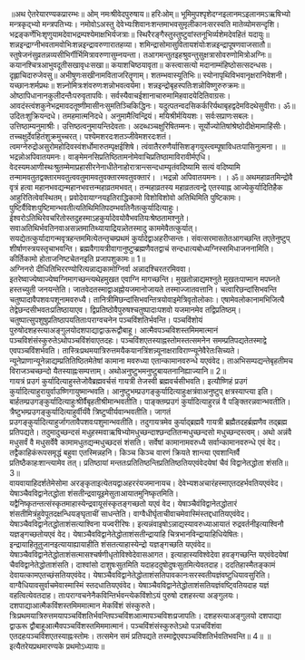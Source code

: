 

  
॥अथ ऐतरेयारण्यकप्रारम्भः॥ ओम् नमःश्रीवेदपुरुषाय॥ हरिःओम्॥ भूमिमुपश्पृशेदग्नइलानमऽइलानमऽऋषिभ्यो मन्त्रकृद्भ्यो मन्त्रपतिभ्यः। नमोवोऽअस्तु देवेभ्यःशिवानःशन्तमाभवसुमृलीकानःसरस्वति मातेव्योमसन्दृशि। भद्रङ्कर्णेभिःशृणुयामदेवाभद्रम्पश्येमाक्षभिर्यजत्राः॥ स्थिरैरङ्गैस्तुस्तुष्टुवांस्तनूभिर्व्यशेमदेवहितं यदायुः॥ शन्नइन्द्राग्नीभवतामवोभिःशन्नइन्द्रावरुणारातहव्या। शमिन्द्रासोमासुवितायशंयोःशन्नइन्द्रापूषणवाजसातौ॥ स्तुषेजनंसुव्रतन्नव्यसीभिर्गीर्भिमित्रावरुणासुम्नयन्ता। तआगमन्तुतइहश्रुवन्तुसुक्षत्रासोवरुणोमित्रोअग्निः॥ कयानश्चित्रआभुवदूतीसखावृधःसखा॥ कयाशचिष्ठयावृता॥ कस्त्वासत्यो मदानाम्मंहिष्ठोसत्सदन्धसः। दृह्लाचिदारुजेवसु॥ अभीषुणःसखीनामविताजरितॄणाम्। शतम्भवास्यूतिभिः॥ स्योनापृथिविभवानृक्षरानिवेशनी। यच्छानःशर्मप्रथः॥ शन्न्नोमित्रःशंवरुणःशन्नोभवत्वर्यमा। शन्नइन्द्रोबृहस्पतिःशन्नोविष्णुरुरुक्रमः॥ ओष्ठापिधानानकुलीदन्तैःपरुवृतापविः। सर्वस्यैवाचईशानाचारुमामिहवादयेदितिवाग्रसः। आवदंस्त्वंशकुनेभद्रमावदतूष्णीमासीनःसुमतिञ्चिकिद्धिनः। यदुत्पतन्वदसिकर्करिर्यथाबृहद्वदेमविदथेसुवीराः। ॐ॥ उदितःशुक्रियन्दधे। तमहमात्मनिदधे। अनुमामैत्विन्द्रियं। मयिश्रीर्मयियशः। सर्वःसप्राणःसबलः। उत्तिष्ठाम्यनुमाश्रीः। उत्तिष्ठत्वनुमायन्तिदेवताः। अदब्धञ्चक्षुरिषितम्मनः। सूर्योज्योतिषांश्रेष्ठोदीक्षेमामाहिंसीः। तच्चक्षुर्देवहितंशुक्रमुच्चरत्। पश्येमशरदःशतञ्जीवेमशरदःशतं। त्वमग्नेरुद्रोअसुरोमहोदिवस्वंशर्धोमारुतम्पृक्षईशिषे। त्वंवातैररुणैर्यासिशङ्गयुस्त्वम्पूषाविधतःपासिनुत्मना। ॥भद्रन्नोअपिवातयमनः। वाङ्मेमनसिप्रतिष्ठितामनोमेवाचिप्रतिष्ठामाविरावीर्मएधि। वेदस्यमआणीस्थःश्रुतम्मेमाप्रहासीरनेनाधीतेनाहोरात्रान्त्सन्दधाम्यृतंवदिष्यामि सत्यं वदिष्यामि तन्मामवतुतद्वक्तारमवतुत्ववतुमामवतुवक्तारमवतुवक्तारं। ।भद्रन्नो अपिवातयमनः। । ॐ॥ अथमहाव्रतमिन्द्रोवै वृत्रं हत्वा महानभवद्यन्महानभवत्तन्महाव्रतमभवत्। तन्महाव्रतस्य महाव्रतत्वन्द्वे एतस्याह्न आज्येकुर्यादितिहैक आहुरितित्वेवस्थितम्। प्रवोदेवायाग्नयइतिराद्धिकामो विशोविशोवो अतिथिमिति पुष्टिकामः। पुष्टिर्वैविशःपुष्टिमान्भवतीत्यतिथिमितिपदम्भवतिनैतत्कुर्यादित्याहुः। ईश्वरोऽतिथिरेवचरितोस्तदुहस्माऽहकुर्यादेवयोवैभवतियःश्रेष्ठतामश्नुते। सवाअतिथिर्भवतिनवाअसन्न्तमातिथ्यायाद्रियन्न्तेतस्मादु काममेवैतत्कुर्यात्। सयद्येतत्कुर्यादागन्मवृत्रहन्तममित्येतन्तृचम्प्रथमं कुर्यादेद्वाअहरीप्सन्तः। संवत्सरमासतेतआगच्छन्ति तएतेनुष्टुप् शीर्षाणस्त्रयस्तृचाभवन्ति। ब्रह्मवैगायत्रीवागानुष्टुप्ब्रह्मणैवतद्वाचं सन्दधात्यबोध्यग्निस्समिधाजननामिति। कीर्तिकामो होताजनिष्टचेतनइति प्रजापशुकामः॥ 1॥  
अग्निनरो दीधितिभिररण्योरित्यन्नाद्यकामोग्निर्वा अन्नादश्चिरतरमिववा। इतरेष्वाज्येष्वाज्येष्वग्निमागच्छन्त्यथेहमुखत एवाग्नि मागच्छन्ति। मुखतोन्नाद्यमश्नुते मुखतःपाप्मान मपघ्नते हस्तच्युती जनयन्तेति। जातवेदतस्माद्वाअह्नोयजमानोजायते तस्माज्जातवत्तानि। चत्वारिछन्दांसिभवन्ति चतुष्पादावैपशवःपशूनामवरुध्यै। तानित्रीमिछन्दांसिभवन्तित्रयोवाइमेत्रिवृतोलोकाः। एषामेवलोकानामभिजित्यै तेद्वेछन्दसीभवतःप्रतिष्ठायाएव। द्विप्रतिष्ठोवैपुरुषश्चतुष्पादाःपशवो यजमानमेव तद्विप्रतिष्ठम्। चतुष्पात्सुपशुषुप्रतिष्ठापयतिताःपराग्वचनेन पञ्चविंशतिर्भवन्ति। पञ्चविंशोयं पुरुषोदशहस्त्याअङ्गुलयोदशपाद्याद्वाऊरूद्वौबाहू। आत्मैवपञ्चविशस्तमिममात्मानं पञ्चविशंसंस्कुरुतेऽथोपञ्चविंशंवाएतदहः। पञ्चविंशएतस्याह्नस्तोमस्तत्समनेन समम्प्रतिपद्यतेतस्माद्वे एवपञ्चविंशर्भवति। तास्त्रिःप्रथमयात्रिरुत्तमयैकयानत्रिंशन्न्यूनाक्षराविराण्न्यूनेवैरेतःसिच्यते। न्यूनेप्राणान्यूनेन्नाद्यम्प्रतितिष्ठितमेतेषां कामाना मवरुध्या एतान्कामानवरुन्धे यएवंवेद। ताअभिसम्पद्यन्तेबृहतीमच विराजञ्चच्छन्दो यैतस्याह्नःसम्पत्ताम्। अथोअनुष्टुभमनुष्टुबायतनानिह्याज्यानि॥ 2॥  
गायत्रं प्रउगं कुर्यादित्याहुस्तेजोवैब्रह्मवर्चसं गायत्री तेजस्वी ब्रह्मवर्चसीभवति। इत्यौष्णिहं प्रउगं कुर्यादित्याहुरायुर्वाउष्णिगायुष्मान्भवति। आनुष्टुभम्प्रउगङ्कुर्यादित्याहुःक्षत्रंवाअनुष्टुप् क्षत्रस्याप्त्या इति। बार्हतम्प्रउगङ्कुर्यादित्याहुःश्रीर्वैबृहतीश्रीमान्भवतीति। पाङ्क्तम्प्रउगं कुर्यादित्याहुरन्नं वै पङ्क्तिरन्नवान्भवतीति। त्रैष्टुभम्प्रउगङ्कुर्यादित्याहुर्वीर्यंवै त्रिष्टुप्वीर्यवान्भवतीति। जागतं प्रउगङ्कुर्यादित्याहुर्जागतावैपशवःपशुमान्भवतीति। तदुगायत्रमेव कुर्याद्ब्रह्मवै गायत्री ब्रह्मैतदहर्ब्रह्मणैव तद्ब्रह्म प्रतिपद्यते। तदुमादुच्छन्दसं मधुहस्मवाऋषिभ्योमधुच्छन्दाश्छन्दतितन्मधुच्छन्दसो मधुच्छन्दस्त्वम्। अथो अन्नंवै मधुसर्वं वै मधुसर्वेवै कामामधुतद्यन्मधुच्छदसं शंसति। सर्वेषां कामानामवरुध्यै सर्वान्कामानवरुन्धे एवं वेद। तद्वैकाहिकंरूपसमृद्धं बहुवा एतस्मिन्नहनि। किञ्च किञ्च वारणं क्रियते शान्त्या एवशान्तिर्वै प्रतिष्ठैकाहःशान्त्यामेव तत्। प्रतिष्ठायां मन्ततःप्रतितिष्ठन्तिप्रतितिष्ठतियएवंवेदयेषां चैवं विद्वानेतद्धोता शंसति॥ 3॥  
वायवायाहिदर्शतेमेसोमा अरङ्कृताइत्येतयद्वाअहररंयजमानायच। देवेभ्यशअचारंहस्माएतदहर्भवतियएवंवेद। येषाञ्चैवविद्वानेतद्धोता शंसतीन्द्रवायूइमेसुताआयातमुनिष्कृतमिति। यद्वैनिष्कृतन्तत्संस्कृतमाहास्येन्द्रवायूसंस्कृतङ्गच्छतो यएवं वेद। येषाञ्चैवंविद्वानेतद्धोतारं शंसतीमित्रंहुवेपूतदक्षन्धियङ्घृताचीं साधन्तेति। वाग्वैधीर्घृताचीवाचमेवास्मिंस्तद्दधातियएवंवेद। येषाञ्चैवविद्वानेतद्धोताशंसत्याश्विना यज्वरीरिषः। इत्यन्नंवाइषोऽन्नाद्यस्यावरुध्याआयातं रुद्रवर्तनीइत्याश्विनौ यज्ञङ्गच्छतोयएवं वेद। येषाञ्चैवविद्वानेतेद्धोताशंसतीन्द्रायाहि चित्रभानविन्द्रायाहिधियेषितः। इन्द्रायाहितूतुजानइत्यायाह्यायाहीति शंसतत्याहास्येन्द्रो यज्ञङ्गच्छति यएवंवेद॥ येषाञ्चैवविद्वानेतेद्धोताशंसत्मासश्चर्षणीधृतोविश्वेदेवासआगत। इत्याहास्यविश्वेदेवा हवङ्गच्छन्ति यएवंवेदयेषां चैवविद्वानेतेद्धोताशंसति। दाश्वांसो दाशुषःसुतमिति यदाहददुषोदुषःसुतमित्येवतदाह। ददतिहास्मैतङ्कामं देवायत्कामएतच्छंसतियएवंवेद। येषाञ्चैवविद्वानेतेद्धोताशंसतिपावकानःसरस्वतीयज्ञंवष्टुधियावसुरिति। वाग्वैधियावसुर्वाचमेवास्मास्मिं स्तदधातियएवंवेद। येषाञ्चैवविद्वानेतेद्धोताशंसतियज्ञंवष्ट्वितियदाह यज्ञं वहत्वित्येवतदाह। ताःपराग्वचनेनैकविन्तिर्भवन्त्येकविंशोऽयं पुरुषो दशहस्त्या अङ्गुलयः। दशपाद्याआत्मैकविंशस्तमिममात्मान मेकविंशं संस्कुरुते। त्रिःप्रथमयात्रिरुत्तमयापञ्चविंशतिर्भवन्तिपञ्चविंशआत्मापञ्चविशःप्रजापतिः। दशहस्त्याअङ्गुलयो दशपाद्या द्वाऊरू द्वौबाहूआत्मैवपञ्चविंशस्तमिममात्मानं। पञ्चविंशंसंस्कुरुतेऽथो पञचविंशंवा एतदहःपञ्चविंशएतस्याह्नःस्तोमः। तत्समेन समं प्रतिपद्यते तस्माद्वेएवपञ्चविंशतिर्भवतिभवन्ति॥ 4॥ ॥ इत्यैतरेयप्रथमारण्यके प्रथमोऽध्यायः॥  
